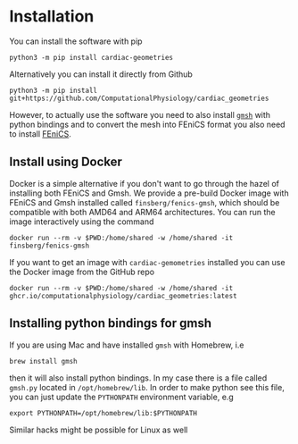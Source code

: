 # Installation

You can install the software with pip
```
python3 -m pip install cardiac-geometries
```

Alternatively you can install it directly from Github
```
python3 -m pip install git+https://github.com/ComputationalPhysiology/cardiac_geometries
```
However, to actually use the software you need to also install [`gmsh`](http://gmsh.info) with python bindings and to convert the mesh into FEniCS format you also need to install [FEniCS](https://fenicsproject.org/download/archive/).

## Install using Docker
Docker is a simple alternative if you don't want to go through the hazel of installing both FEniCS and Gmsh. We provide a pre-build Docker image with FEniCS and Gmsh installed called `finsberg/fenics-gmsh`, which should be compatible with both AMD64 and ARM64 architectures. You can run the image interactively using the command
```
docker run --rm -v $PWD:/home/shared -w /home/shared -it finsberg/fenics-gmsh
```
If you want to get an image with `cardiac-gemometries` installed you can use the Docker image from the GitHub repo
```
docker run --rm -v $PWD:/home/shared -w /home/shared -it ghcr.io/computationalphysiology/cardiac_geometries:latest
```


## Installing python bindings for gmsh
If you are using Mac and have installed `gmsh` with Homebrew, i.e
```
brew install gmsh
```
then it will also install python bindings. In my case there is a file called `gmsh.py` located in `/opt/homebrew/lib`. In order to make python see this file, you can just update the `PYTHONPATH` environment variable, e.g
```
export PYTHONPATH=/opt/homebrew/lib:$PYTHONPATH
```
Similar hacks might be possible for Linux as well
